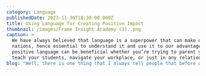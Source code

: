```yaml
---
category: Language
publishedDate: 2023-11-30T18:30:00.000Z
title: Using Language for Creating Positive Impact
thumbnail: /images/Frame Insight Academy (1)..png
caption: >
  We have always believed that language is a superpower that can make or break
  nations, hence essential to understand it and use it to our advantage. Using
  positive language can be beneficial whether you’re trying to parent your kids,
  teach your students, navigate your workplace, or just in any relationship.
blog: "Well, there is one thing that I always tell people that before we speak it’s very essential to think that, do we want to just make noise, or we want to be heard. If it’s the latter, then we must consciously choose how and what must be told.\n\nThe skill of using positive language not just to appreciate others but even to highlight their shortcomings will fetch a positive impact. From our experience, we can confidently say that the power of using the right way of sharing your opinion or feedback is extremely useful not just to students or parents but to every individual.\_\n\nWe have always believed that language is a superpower that can make or break nations, hence essential to understand it and use it to our advantage. Using positive language can be beneficial whether you’re trying to parent your kids, teach your students, navigate your workplace, or just in any relationship. We have also noticed that all the top schools in Whitefield Bangalore incorporate this in one way or another.\n\nIt is a known fact the people don’t react well to criticism whereas one statement of appreciation, motivates us to go the extra mile. It helps the listener feel helped, heard, or validated.\n\nHere are some ways to turn our negative language into positive interaction.\n\n### While Giving Instructions\n\nGiving clear instructions is the first step to get the desired result. In a day on average most individuals give at least 8-10 instructions but if we pay attention, we realise that we end up telling others mostly what not to do more than what is supposed to be done. This technique is especially effective with kids and will have maximum chances of getting a positive outcome.\n\nFor example\n\nNegative: Don’t mess up your room.\n\nPositive: Keep your room clean.\n\nNegative: Don’t watch a video during your online classes.\n\nPositive: Be attentive and focus on your classes.\n\nNegative: Don’t sleep late.\n\nPositive: Sleep on time and get up early.\n\n### Using ‘I’ Statements\n\nUsing the ‘You- statement’ is a typical way of our communication where we keep telling others what they did or did not do. But it is essential to know that using ‘I-statements’ reduces hostility and ‘You-statements’ can provoke anger and make the listener feel blamed.\_\n\nIt’s human psychology!\_\n\nNegative: You spend a lot of time on your phone.\n\nPositive: I feel unimportant when you are on phone most of your time.\n\nNegative: You must study, or you won’t score well.\n\nPositive: I am worried about your scores, and I would be happy to see you succeed. Maybe we can work on setting up your routine.\n\nNegative: You are of no help at all!\n\nPositive: I feel overworked and would appreciate some extra help.\n\n### Stop Over-Apologizing\n\nEveryone makes mistakes. Offering a genuine apology can be a strength but over apologizing shows your weakness. Instead of fixating on the mistake, you can thank someone for how they responded to you. Rephrase. Instead of saying I’m sorry, try another phrase. Depending on the situation, you might try:\n\nNegative: Sorry for being late.\n\nPositive: Thanks for waiting.\n\nNegative: Sorry the food is not ready yet.\n\nPositive: I appreciate your patience. You are going to be awarded the most delicious platter.\n\n### Explain What You Can Do\n\nIt’s better to highlight what you can do instead of what you can’t. It makes you sound confident, decisive, and reliable.\_\n\nNegative: I don’t know the answer to your query\n\nPositive: Let me explore and get back to you.\n\nNegative: I can’t meet you tomorrow.\n\nPositive: Weekend will work out better for me.\n\nNegative: We don’t offer extra classes.\n\nPositive: We can ask the teacher to stay back for 10 minutes and guide you, whenever you have trouble understanding.\n\n### Limit Everyday Negatives:\_\n\nHave you ever analyzed how many negative phrases we use daily? If not, then do so now. You will realise that knowingly or unknowingly we all do this mistake and after this realization starts working on flipping these negative statements to positive ones. Let me share some examples\n\nNegative: No problem\n\nPositive: Happy to help\n\nNegative: I can’t complain\n\nPositive: I am doing great/ I am quite happy\n\nNegative: Why not?\n\nPositive: sounds like a plan\n\nDo you notice that these small changes make a drastic improvement on the overall tone? Challenge yourself to use your linguistic skills to transform your negatives into positives and I assure you that you will be heard loud and clear without raising your voice.\n"
---
```


